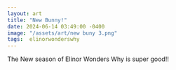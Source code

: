 ```yaml
---
layout: art
title: "New Bunny!"
date: 2024-06-14 03:49:00 -0400
image: "/assets/art/new buny 3.png"
tags:  elinorwonderswhy 
---
```


The New season of Elinor Wonders Why is super good!!